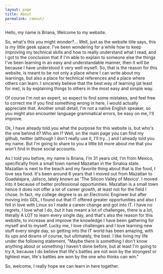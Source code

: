 ```yaml
---
layout: page
title: About
permalink: /about/
---
```


Hello, my name is Briana, Welcome to my website. 

So, what's this you might wonder?... Well, just as the website title says, this is my little geek space. 
I've been wondering for a while how to keep improving my technical skills and how to really understand what I read, and I got to the conclusion that if I'm able to explain to someone else the things I've been learning in an easy and understandable manner, then it will be because I have understood it very well mysefl. So, that is the reason for this website, is meant to be not only a place where I can write about my learnings, but also a place for technical references and a place where others can learn. I sincerely believe that the best way of learning (at least for me), is by explaining things to others in the most easy and simple way. 

Of course I'm not an expert, so expect to find some mistakes, and feel free to correct me if you find something wrong in here, I would actually appreciate that. Another small detail, I'm not a native English speaker, so you might also encounter language grammatical errors, be easy on me, I'll improve.

Ok, I have already told you what the purpose for this website is, but who's the one behind it? Who am I?
Well, on the main page you can find my github, twitter (although I don't really use it, I'll try...) and I already told you my name. But I'm going to share to you a little bit more about me that you won't find in those social accounts. 

As I told you before, my name is Briana, I'm 31 years old, I'm from Mexico, specifically from a small town named Mazatlan in the Sinaloa state. Mazatlan is next to the beach and my favorite thing about that is the food, I love sea food. It's been around 6 years that I moved out from Mazatlan to Guadalajara, Jalisco, lately known as 'The Silicon Valley of Mexico'. I moved into it because of better professional opportunities. Mazatlan is a small town hence it does not offer a lot of career growth, at least not for the field I chose. 
In fact, my college degree is as an Electronic Engineer but after moving into GDL, I found out that IT offered greater opportunities and also I fell in love with Linux so I made a career change and got into IT. I have no regrets, I love what I do, but it has meant a lot of challenges, there is a lot, literally A LOT to learn every single day, and that's also the reason for this webiste, to increase and improve the knowledge I have been gathering for myself and to myself.
Lucky me, I love challenges and I love learning new stuff every single day, so getting into the IT world has been amazing, with its ups and downs of course, but ultimately, the best. I like living my life under the following statement, "Maybe there is something I don't know anything about or something I haven't done before, but at least I'm going to try it, because I do believe that life's battles are not won by the strongest or lightest man, life's battles are won by the one who thinks can win." 

So, welcome, I really hope we can learn in here together.
